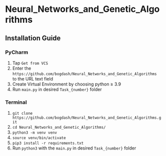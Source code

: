 # Neural_Networks_and_Genetic_Algorithms

## Installation Guide

### PyCharm

1. Tap `Get from VCS`
2. Enter the `https://github.com/bogdash/Neural_Networks_and_Genetic_Algorithms` to the URL text field
3. Create Virtual Environment by choosing python ≥ 3.9
4. Run `main.py` in desired `Task_{number}` folder

### Terminal

1. `git clone https://github.com/bogdash/Neural_Networks_and_Genetic_Algorithms.git`
2. `cd Neural_Networks_and_Genetic_Algorithms/`
3. `python3 -m venv venv`
4. `source venv/bin/activate`
5. `pip3 install -r requirements.txt`
6. Run `python3` with the `main.py` in desired `Task_{number}` folder
